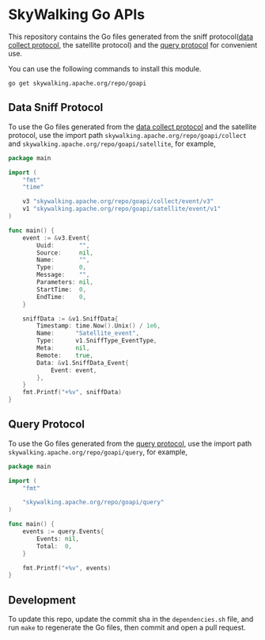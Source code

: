 # SkyWalking Go APIs

This repository contains the Go files generated from
the sniff protocol([data collect protocol](http://github.com/apache/skywalking-data-collect-protocol), the satellite protocol) and
the [query protocol](http://github.com/apache/skywalking-query-protocol) for convenient use.

You can use the following commands to install this module.

```shell
go get skywalking.apache.org/repo/goapi
```

## Data Sniff Protocol

To use the Go files generated from
the [data collect protocol](http://github.com/apache/skywalking-data-collect-protocol) and the satellite protocol, use the import
path `skywalking.apache.org/repo/goapi/collect` and `skywalking.apache.org/repo/goapi/satellite`, for example,

```go
package main

import (
	"fmt"
	"time"

	v3 "skywalking.apache.org/repo/goapi/collect/event/v3"
	v1 "skywalking.apache.org/repo/goapi/satellite/event/v1"
)

func main() {
	event := &v3.Event{
		Uuid:       "",
		Source:     nil,
		Name:       "",
		Type:       0,
		Message:    "",
		Parameters: nil,
		StartTime:  0,
		EndTime:    0,
	}

	sniffData := &v1.SniffData{
		Timestamp: time.Now().Unix() / 1e6,
		Name:      "Satellite_event",
		Type:      v1.SniffType_EventType,
		Meta:      nil,
		Remote:    true,
		Data: &v1.SniffData_Event{
			Event: event,
		},
	}
	fmt.Printf("+%v", sniffData)
}

```

## Query Protocol

To use the Go files generated from the [query protocol](http://github.com/apache/skywalking-query-protocol), use the
import path `skywalking.apache.org/repo/goapi/query`, for example,

```go
package main

import (
	"fmt"

	"skywalking.apache.org/repo/goapi/query"
)

func main() {
	events := query.Events{
		Events: nil,
		Total:  0,
	}

	fmt.Printf("+%v", events)
}
```


## Development

To update this repo, update the commit sha in the `dependencies.sh` file, and run `make` to regenerate the Go files,
then commit and open a pull request.
